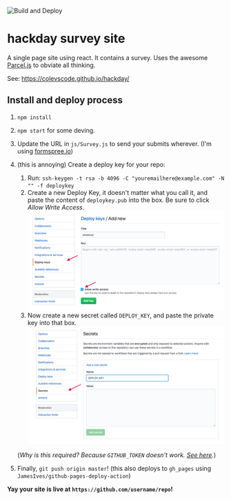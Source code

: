 ![Build and Deploy](https://github.com/colevscode/hackday/workflows/Build%20and%20Deploy/badge.svg)

# hackday survey site
A single page site using react. It contains a survey. Uses the awesome [Parcel.js](https://parceljs.org/) to obviate all thinking.

See: https://colevscode.github.io/hackday/

## Install and deploy process

1. `npm install`
2. `npm start` for some deving.
3. Update the URL in `js/Survey.js` to send your submits wherever. (I'm using [formspree.io](https://formspree.io))
4. (this is annoying) Create a deploy key for your repo: 
    1. Run:
        ```ssh-keygen -t rsa -b 4096 -C "youremailhere@example.com" -N "" -f deploykey```
    2. Create a new Deploy Key, it doesn't matter what you call it, and paste the content of `deploykey.pub` into the box. Be sure to click *Allow Write Access*. 
        ![adding deploy key](docs/adddeploykey.png)    
    3. Now create a new secret called `DEPLOY_KEY`, and paste the private key into that box. 
        ![adding secret](docs/addsecret.png)    
        
    (*Why is this required? Because `GITHUB_TOKEN` doesn't work. [See here](https://github.community/t5/GitHub-Actions/Github-action-not-triggering-gh-pages-upon-push/m-p/31266).*)
    
4. Finally, `git push origin master`! (this also deploys to `gh_pages` using `JamesIves/github-pages-deploy-action`)


**Yay your site is live at `https://github.com/username/repo`!**
